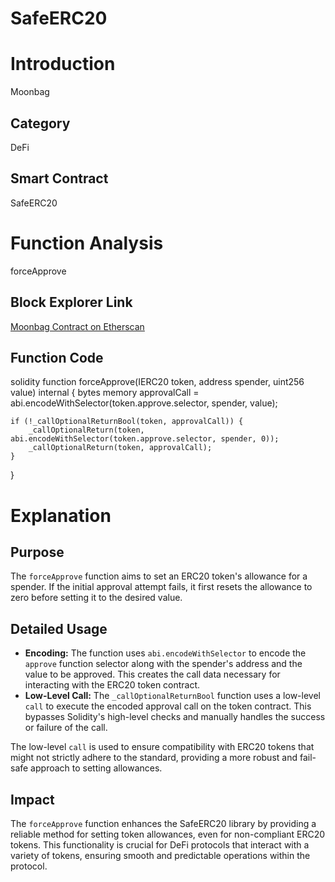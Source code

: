 # SafeERC20

# Introduction
Moonbag

## Category
DeFi

## Smart Contract
SafeERC20

# Function Analysis
forceApprove

## Block Explorer Link
[Moonbag Contract on Etherscan](https://etherscan.io/address/0xa7F4195F10F1a62B102bD683eAB131d657A6c6e4#code)

## Function Code
solidity
function forceApprove(IERC20 token, address spender, uint256 value) internal {
    bytes memory approvalCall = abi.encodeWithSelector(token.approve.selector, spender, value);

    if (!_callOptionalReturnBool(token, approvalCall)) {
        _callOptionalReturn(token, abi.encodeWithSelector(token.approve.selector, spender, 0));
        _callOptionalReturn(token, approvalCall);
    }
}
# Explanation

## Purpose
The `forceApprove` function aims to set an ERC20 token's allowance for a spender. If the initial approval attempt fails, it first resets the allowance to zero before setting it to the desired value.

## Detailed Usage
- **Encoding:** The function uses `abi.encodeWithSelector` to encode the `approve` function selector along with the spender's address and the value to be approved. This creates the call data necessary for interacting with the ERC20 token contract.
- **Low-Level Call:** The `_callOptionalReturnBool` function uses a low-level `call` to execute the encoded approval call on the token contract. This bypasses Solidity's high-level checks and manually handles the success or failure of the call.

The low-level `call` is used to ensure compatibility with ERC20 tokens that might not strictly adhere to the standard, providing a more robust and fail-safe approach to setting allowances.

## Impact
The `forceApprove` function enhances the SafeERC20 library by providing a reliable method for setting token allowances, even for non-compliant ERC20 tokens. This functionality is crucial for DeFi protocols that interact with a variety of tokens, ensuring smooth and predictable operations within the protocol.
```
